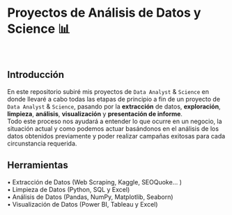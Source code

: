 # Proyectos de Análisis de Datos y Science 📊 
<br> 

## Introducción
En este repositorio subiré mis proyectos de `Data Analyst` & `Science` en donde llevaré a cabo todas las etapas de principio a fin de un proyecto de `Data Analyst` & `Science`, pasando por la **extracción** de datos, **exploración**, **limpieza**, **análisis**, **visualización** y **presentación de informe**. <br>
Todo este proceso nos ayudará a entender lo que ocurre en un negocio, la situación actual y como podemos actuar basándonos en el análisis de los datos obtenidos previamente y poder realizar campañas exitosas para cada circunstancia requerida.
<br> 
## Herramientas 

• Extracción de Datos (Web Scraping, Kaggle, SEOQuoke... ) <br>
• Limpieza de Datos (Python, SQL y Excel) <br>
• Análisis de Datos (Pandas, NumPy, Matplotlib, Seaborn) <br> 
• Visualización de Datos (Power BI, Tableau y Excel) <br>
